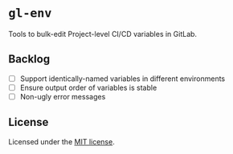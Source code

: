 # `gl-env`

Tools to bulk-edit Project-level CI/CD variables in GitLab.

## Backlog

- [ ] Support identically-named variables in different environments
- [ ] Ensure output order of variables is stable
- [ ] Non-ugly error messages

## License

Licensed under the [MIT license](LICENSE).

